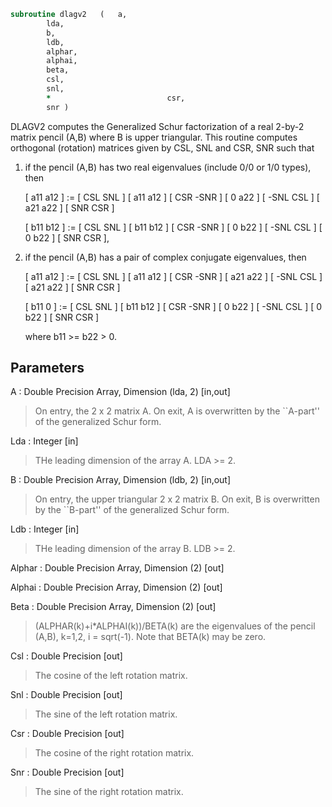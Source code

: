 ```fortran
subroutine dlagv2	(	a,
		lda,
		b,
		ldb,
		alphar,
		alphai,
		beta,
		csl,
		snl,
		*                          csr,
		snr )
```

 DLAGV2 computes the Generalized Schur factorization of a real 2-by-2
 matrix pencil (A,B) where B is upper triangular. This routine
 computes orthogonal (rotation) matrices given by CSL, SNL and CSR,
 SNR such that

 1) if the pencil (A,B) has two real eigenvalues (include 0/0 or 1/0
    types), then

    [ a11 a12 ] := [  CSL  SNL ] [ a11 a12 ] [  CSR -SNR ]
    [  0  a22 ]    [ -SNL  CSL ] [ a21 a22 ] [  SNR  CSR ]

    [ b11 b12 ] := [  CSL  SNL ] [ b11 b12 ] [  CSR -SNR ]
    [  0  b22 ]    [ -SNL  CSL ] [  0  b22 ] [  SNR  CSR ],

 2) if the pencil (A,B) has a pair of complex conjugate eigenvalues,
    then

    [ a11 a12 ] := [  CSL  SNL ] [ a11 a12 ] [  CSR -SNR ]
    [ a21 a22 ]    [ -SNL  CSL ] [ a21 a22 ] [  SNR  CSR ]

    [ b11  0  ] := [  CSL  SNL ] [ b11 b12 ] [  CSR -SNR ]
    [  0  b22 ]    [ -SNL  CSL ] [  0  b22 ] [  SNR  CSR ]

    where b11 >= b22 > 0.


## Parameters
A : Double Precision Array, Dimension (lda, 2) [in,out]
> On entry, the 2 x 2 matrix A.
> On exit, A is overwritten by the ``A-part'' of the
> generalized Schur form.

Lda : Integer [in]
> THe leading dimension of the array A.  LDA >= 2.

B : Double Precision Array, Dimension (ldb, 2) [in,out]
> On entry, the upper triangular 2 x 2 matrix B.
> On exit, B is overwritten by the ``B-part'' of the
> generalized Schur form.

Ldb : Integer [in]
> THe leading dimension of the array B.  LDB >= 2.

Alphar : Double Precision Array, Dimension (2) [out]

Alphai : Double Precision Array, Dimension (2) [out]

Beta : Double Precision Array, Dimension (2) [out]
> (ALPHAR(k)+i*ALPHAI(k))/BETA(k) are the eigenvalues of the
> pencil (A,B), k=1,2, i = sqrt(-1).  Note that BETA(k) may
> be zero.

Csl : Double Precision [out]
> The cosine of the left rotation matrix.

Snl : Double Precision [out]
> The sine of the left rotation matrix.

Csr : Double Precision [out]
> The cosine of the right rotation matrix.

Snr : Double Precision [out]
> The sine of the right rotation matrix.

